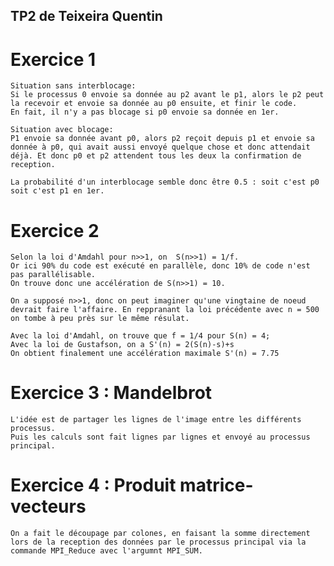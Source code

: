 ## TP2 de Teixeira Quentin

# Exercice 1
    Situation sans interblocage:
    Si le processus 0 envoie sa donnée au p2 avant le p1, alors le p2 peut la recevoir et envoie sa donnée au p0 ensuite, et finir le code.
    En fait, il n'y a pas blocage si p0 envoie sa donnée en 1er.

    Situation avec blocage:
    P1 envoie sa donnée avant p0, alors p2 reçoit depuis p1 et envoie sa donnée à p0, qui avait aussi envoyé quelque chose et donc attendait déjà. Et donc p0 et p2 attendent tous les deux la confirmation de reception.

    La probabilité d'un interblocage semble donc être 0.5 : soit c'est p0 soit c'est p1 en 1er.

# Exercice 2
    Selon la loi d'Amdahl pour n>>1, on  S(n>>1) = 1/f.
    Or ici 90% du code est exécuté en parallèle, donc 10% de code n'est pas parallélisable.
    On trouve donc une accélération de S(n>>1) = 10.

    On a supposé n>>1, donc on peut imaginer qu'une vingtaine de noeud devrait faire l'affaire. En reppranant la loi précédente avec n = 500 on tombe à peu près sur le même résulat.

    Avec la loi d'Amdahl, on trouve que f = 1/4 pour S(n) = 4;
    Avec la loi de Gustafson, on a S'(n) = 2(S(n)-s)+s
    On obtient finalement une accélération maximale S'(n) = 7.75

# Exercice 3 : Mandelbrot
    L'idée est de partager les lignes de l'image entre les différents processus.
    Puis les calculs sont fait lignes par lignes et envoyé au processus principal.

# Exercice 4 : Produit matrice-vecteurs
    On a fait le découpage par colones, en faisant la somme directement lors de la reception des données par le processus principal via la commande MPI_Reduce avec l'argumnt MPI_SUM.
